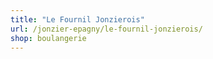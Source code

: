 ```yaml
---
title: "Le Fournil Jonzierois"
url: /jonzier-epagny/le-fournil-jonzierois/
shop: boulangerie
---
```

